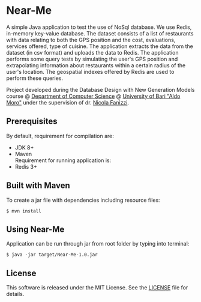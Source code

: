 # Near-Me
A simple Java application to test the use of NoSql database. We use Redis, in-memory key-value database.
The dataset consists of a list of restaurants with data relating to both the GPS position and the cost, evaluations, services offered, type of cuisine.
The application extracts the data from the dataset (in csv format) and uploads the data to Redis. 
The application performs some query tests by simulating the user's GPS position and extrapolating information about restaurants within a certain radius of the user's location.
The geospatial indexes offered by Redis are used to perform these queries.

Project developed during the Database Design with New Generation Models course @ [Department of Computer Science](https://www.uniba.it/ricerca/dipartimenti/informatica) @ [University of Bari "Aldo Moro"](http://www.uniba.it/)
under the supervision of dr. [Nicola Fanizzi](http://lacam.di.uniba.it:8000/people/nicola.html).

## Prerequisites
By default, requirement for compilation are:
* JDK 8+
* Maven
<br>Requirement for running application is:
* Redis 3+

## Built with Maven
To create a jar file with dependencies including resource files:
````
$ mvn install
````

## Using Near-Me
Application can be run through jar from root folder by typing into terminal:
````
$ java -jar target/Near-Me-1.0.jar
````

## License
This software is released under the MIT License. See the [LICENSE](LICENSE) file for details.
